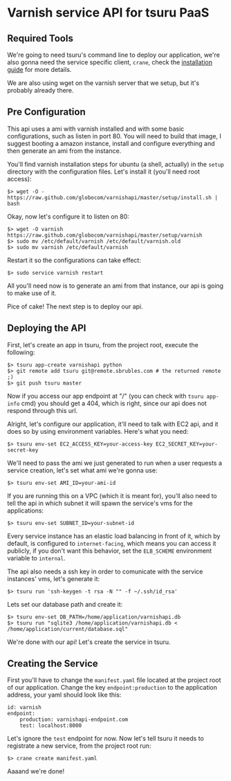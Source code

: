 Varnish service API for tsuru PaaS
==================================


Required Tools
--------------

We're going to need tsuru's command line to deploy our application, we're also gonna need the service specific client, `crane`,
check the [installation guide](http://docs.tsuru.io/en/latest/install/client.html) for more details.

We are also using wget on the varnish server that we setup, but it's probably already there.


Pre Configuration
-----------------

This api uses a ami with varnish installed and with some basic configurations, such as listen in port 80.
You will need to build that image, I suggest booting a amazon instance, install and configure everything and then generate
an ami from the instance.

You'll find varnish installation steps for ubuntu (a shell, actually) in the `setup` directory with the configuration files.
Let's install it (you'll need root access):

    $> wget -O - https://raw.github.com/globocom/varnishapi/master/setup/install.sh | bash

Okay, now let's configure it to listen on 80:

    $> wget -O varnish https://raw.github.com/globocom/varnishapi/master/setup/varnish
    $> sudo mv /etc/default/varnish /etc/default/varnish.old
    $> sudo mv varnish /etc/default/varnish

Restart it so the configurations can take effect:

    $> sudo service varnish restart

All you'll need now is to generate an ami from that instance, our api is going to make use of it.

Pice of cake! The next step is to deploy our api.


Deploying the API
-----------------

First, let's create an app in tsuru, from the project root, execute the following:

    $> tsuru app-create varnishapi python
    $> git remote add tsuru git@remote.sbrubles.com # the returned remote ;)
    $> git push tsuru master

Now if you access our app endpoint at "/" (you can check with `tsuru app-info` cmd) you should get a 404, which is right,
since our api does not respond through this url.

Alright, let's configure our application, it'll need to talk with EC2 api, and it does so by using environment variables. Here's what you need:

    $> tsuru env-set EC2_ACCESS_KEY=your-access-key EC2_SECRET_KEY=your-secret-key

We'll need to pass the ami we just generated to run when a user requests a service creation, let's set what ami we're gonna use:

    $> tsuru env-set AMI_ID=your-ami-id

If you are running this on a VPC (which it is meant for), you'll also need to tell the api in which subnet it will spawn the service's vms for the applications:

    $> tsuru env-set SUBNET_ID=your-subnet-id

Every service instance has an elastic load balancing in front of it, which by default, is configured to `internet-facing`, which means you can access it publicly,
if you don't want this behavior, set the `ELB_SCHEME` environment variable to `internal`.

The api also needs a ssh key in order to comunicate with the service instances' vms, let's generate it:

    $> tsuru run 'ssh-keygen -t rsa -N "" -f ~/.ssh/id_rsa'

Lets set our database path and create it:

    $> tsuru env-set DB_PATH=/home/application/varnishapi.db
    $> tsuru run "sqlite3 /home/application/varnishapi.db < /home/application/current/database.sql"

We're done with our api! Let's create the service in tsuru.


Creating the Service
--------------------

First you'll have to change the `manifest.yaml` file located at the project root of our application.
Change the key `endpoint:production` to the application address, your yaml should look like this:

    id: varnish
    endpoint:
        production: varnishapi-endpoint.com
        test: localhost:8000

Let's ignore the `test` endpoint for now.
Now let's tell tsuru it needs to registrate a new service, from the project root run:

    $> crane create manifest.yaml

Aaaand we're done!
